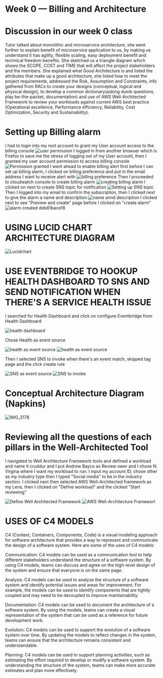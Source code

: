 # Week 0 — Billing and Architecture
# Discussion in our week 0 class
Tutor talked about monolithic and microservice architecture, she went further to explain benefit of microservice application to us, by making us understand it has agility, flexible scaling, easy deployment benefit and technical freedom benefits. She sketched us a triangle diagram which shows the SCOPE, COST and TIME that will affect the project stakeholders and the members.
She explained what Good Architecture is and listed the attributes that make up a good architecture, she listed how to meet the project requirements,  addressed the Risk, Assumption and Constraints, info gathered from RACs to create your designs (conceptual, logical and physical design), to develop a common dictionary(asking dumb questions, play be-the-packet, documentation) and use of AWS Well-Architected Framework  to review your workloads against current AWS best practice (Operational excellence, Performance efficiency, Reliability,  Cost Optimization, Security and Sustainability).

# Setting up Billing alarm
I had to login into my root account to grant my User account access to the  billing console
![user permission](https://user-images.githubusercontent.com/111932225/219644113-a1edccb2-a005-455f-b182-45d392db7241.png)
I logged in from another browser which is Firefox to save  me the stress of logging out of my User account, then  I granted my user account permission to access billing console
![Permission granted](https://user-images.githubusercontent.com/111932225/219645646-f096f588-d721-4c3f-90f7-df0b12f9d33f.png)
I went ahead to enable billing alert first before I can set up billing alarm, I clicked on billing preference and put in the email address I want to receive alert with
![billing preference](https://user-images.githubusercontent.com/111932225/219647064-a108da5a-52e2-4700-b983-4e65421d93ab.png)
Then I proceeded to cloudwatch console to create billing alarm
![creating billing alarm](https://user-images.githubusercontent.com/111932225/219654075-f4ad1c16-d03c-469c-a8c8-d34e06de65f3.png)
I clicked on next to create SNS topic for notification
![Setting up SNS topic](https://user-images.githubusercontent.com/111932225/219654351-66237895-83d7-4ffe-8b88-642dfe0b1980.png)
Then I logged into my email to confirm the subscription, then I clicked next to give the alarm a name and description
![name annd description](https://user-images.githubusercontent.com/111932225/219655891-1f5b7951-c598-4356-b1cc-0c4d4729eb69.png)
I clicked next to see "Preview and create" page before I clicked on "create alarm"
![alarm created](https://user-images.githubusercontent.com/111932225/219656532-3a3fe95e-13b3-427a-b3d2-0c86c0f83eca.png) deb81bace18

# USING LUCID CHART ARCHITECTURE DIAGRAM

![Lucidchart](https://user-images.githubusercontent.com/111932225/219817872-f9382241-1fe6-4480-9d66-80d6f58fbfbf.png)


# USE EVENTBRIDGE TO HOOKUP HEALTH DASHBOARD TO SNS AND SEND NOTIFICATION WHEN THERE'S A SERVICE HEALTH ISSUE

I searched for Health Dashboard and click on configure Eventbridge from Health Dashboard

![health dashboard](https://user-images.githubusercontent.com/111932225/219857804-94ce2b61-5eed-438a-b4ec-607100ff1d69.png)

Chose Health as event source 

![health as event source](https://user-images.githubusercontent.com/111932225/219857955-ad5b88ed-cff9-4f82-9460-6207b97a2c7c.png)
![health as event source](https://user-images.githubusercontent.com/111932225/219857959-c2594b31-9704-445a-8226-29f2bccf3ad1.png)

Then I selected SNS to invoke when there's an event match, skipped tag page and the click create rule

![SNS as event source](https://user-images.githubusercontent.com/111932225/219858051-a2a4daec-dbf4-4991-8cc5-899d50f8b109.png)
![SNS to invoke](https://user-images.githubusercontent.com/111932225/219858069-0f5e5ef8-7095-4bf3-87d3-6865a4f29ace.png)


# Conceptual Architecture Diagram (Napkins)

![IMG_3178](https://user-images.githubusercontent.com/111932225/219863669-da0bddda-7811-4214-87c4-6b6a5b1585bb.jpg)


# Reviewing all the questions of each pillars in the Well-Architected Tool

I navigated to Well Architecture Framework tools and defined a workload and name it cruddur and I put Andrew Bayco as Review ower and I chose N. Virgina where I want my workload to run. I input my account ID, chose other as my industry type then I typed "Social media" to be in the industry section. I clicked next then selected AWS Well-Architected framework as my Lens, then I clicked on "Define workload" and the clicked "Start reviewing"

![Define Well Architected Framework](https://user-images.githubusercontent.com/111932225/219873342-dda7db55-c6d8-4819-bab5-4eb08e06ece2.png)
![AWS Well-Architecture Frameworl](https://user-images.githubusercontent.com/111932225/219873362-1b14be1d-38aa-440f-970d-8e76f0147e8e.png)

# USES OF C4 MODELS

C4 (Context, Containers, Components, Code) is a visual modeling approach for software architecture that provides a way to represent and communicate the design of a software system. Here are some of the uses of C4 models:

Communication: C4 models can be used as a communication tool to help different stakeholders understand the structure of a software system. By using C4 models, teams can discuss and agree on the high-level design of the system and ensure that everyone is on the same page.

Analysis: C4 models can be used to analyze the structure of a software system and identify potential issues and areas for improvement. For example, the models can be used to identify components that are tightly coupled and may need to be decoupled to improve maintainability.

Documentation: C4 models can be used to document the architecture of a software system. By using the models, teams can create a visual representation of the system that can be used as a reference for future development work.

Evolution: C4 models can be used to support the evolution of a software system over time. By updating the models to reflect changes in the system, teams can ensure that the architecture remains consistent and understandable.

Planning: C4 models can be used to support planning activities, such as estimating the effort required to develop or modify a software system. By understanding the structure of the system, teams can make more accurate estimates and plan more effectively.
